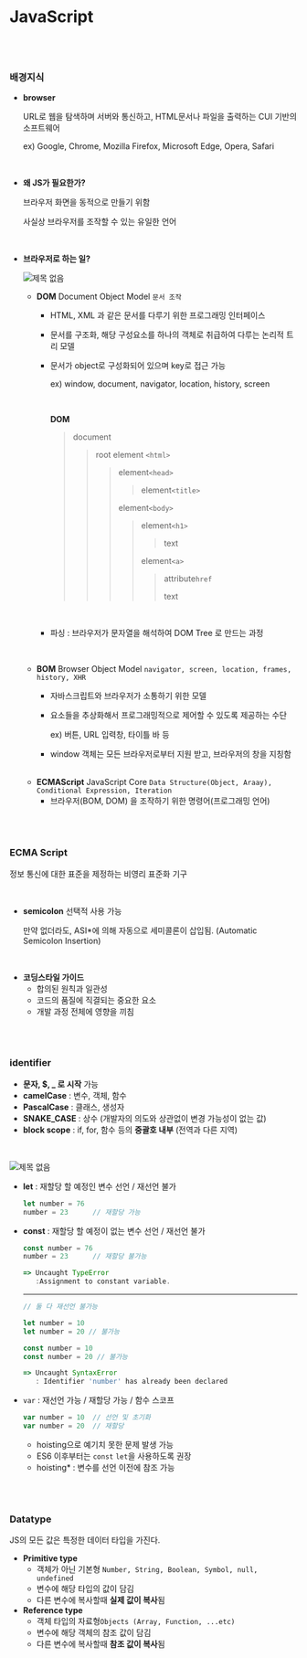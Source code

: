 # JavaScript

<br>

<br>

### 배경지식

- **browser**

  URL로 웹을 탐색하며 서버와 통신하고, HTML문서나 파일을 출력하는 CUI 기반의 소프트웨어

  ex) Google, Chrome, Mozilla Firefox, Microsoft Edge, Opera, Safari

<br>

- **왜 JS가 필요한가?**

  브라우저 화면을 동적으로 만들기 위함

  사실상 브라우저를 조작할 수 있는 유일한 언어

<br>

- **브라우저로 하는 일?**

  ![제목 없음](https://user-images.githubusercontent.com/89068148/165054191-47167875-62c8-4ee5-827d-d6c9195371fc.png)

  - **DOM**  Document Object Model  `문서 조작`

    - HTML, XML 과 같은 문서를 다루기 위한 프로그래밍 인터페이스

    - 문서를 구조화, 해당 구성요소를 하나의 객체로 취급하여 다루는 논리적 트리 모델

    - 문서가 object로 구성화되어 있으며 key로 접근 가능

      ex) window, document, navigator, location, history, screen

      <br>

      **DOM**

      > document
      >
      > > root element `<html>`
      > >
      > > > element`<head>`
      > > >
      > > > > element`<title>`
      > > >
      > > > 
      > > >
      > > > element`<body>`
      > > >
      > > > > element`<h1>`
      > > > >
      > > > > > text
      > > > >
      > > > > element`<a>`
      > > > >
      > > > > > attribute`href`
      > > > > >
      > > > > > text

      <br>

    - 파싱 : 브라우저가 문자열을 해석하여 DOM Tree 로 만드는 과정

  <br>

  - **BOM**  Browser Object Model  `navigator, screen, location, frames, history, XHR`

    - 자바스크립트와 브라우저가 소통하기 위한 모델

    - 요소들을 추상화해서 프로그래밍적으로 제어할 수 있도록 제공하는 수단

      ex) 버튼, URL 입력창, 타이틀 바 등 

    - window 객체는 모든 브라우저로부터 지원 받고, 브라우저의 창을 지칭함

  <br>

  - **ECMAScript**  JavaScript Core  `Data Structure(Object, Araay), Conditional Expression, Iteration`
    - 브라우저(BOM, DOM) 을 조작하기 위한 명령어(프로그래밍 언어)

<br>

<br>

### ECMA Script

정보 통신에 대한 표준을 제정하는 비영리 표준화 기구

<br>

- **semicolon** 선택적 사용 가능

  만약 없더라도, ASI*에 의해 자동으로 세미콜론이  삽입됨. (Automatic Semicolon Insertion)

<br>

- **코딩스타일 가이드**
  - 합의된 원칙과 일관성
  - 코드의 품질에 직결되는 중요한 요소
  - 개발 과정 전체에 영향을 끼침

<br>

<br>

### identifier

- **문자, $, _ 로 시작** 가능
- **camelCase** : 변수, 객체, 함수
- **PascalCase** : 클래스, 생성자
- **SNAKE_CASE** : 상수 (개발자의 의도와 상관없이 변경 가능성이 없는 값)
- **block scope** : if, for, 함수 등의 **중괄호 내부** (전역과 다른 지역)

<br>

![제목 없음](https://user-images.githubusercontent.com/89068148/165109982-74f4c528-6cec-40b5-aaea-08a59b3585a2.png)

- **let** : 재할당 할 예정인 변수 선언 / 재선언 불가

  ```javascript
  let number = 76
  number = 23      // 재할당 가능
  ```

- **const** : 재할당 할 예정이 없는 변수 선언 / 재선언 불가

  ```javascript
  const number = 76
  number = 23      // 재할당 불가능
  
  => Uncaught TypeError
     :Assignment to constant variable.
  ```

  ---

  ```javascript
  // 둘 다 재선언 불가능
  
  let number = 10
  let number = 20 // 불가능
  
  const number = 10
  const number = 20 // 불가능
  
  => Uncaught SyntaxError
     : Identifier 'number' has already been declared
  ```

- `var` : 재선언 가능 / 재할당 가능 / 함수 스코프

  ```javascript
  var number = 10  // 선언 및 초기화
  var number = 20  // 재할당
  ```

  - hoisting으로 예기치 못한 문제 발생 가능
  - ES6 이후부터는 `const` `let`을 사용하도록 권장
  - hoisting* : 변수를 선언 이전에 참조 가능

<br>

<br>

### Datatype

JS의 모든 값은 특정한 데이터 타입을 가진다.

- **Primitive type** 
  - 객체가 아닌 기본형 `Number, String, Boolean, Symbol, null, undefined`
  - 변수에 해당 타입의 값이 담김
  - 다른 변수에 복사할때 **실제 값이 복사**됨
- **Reference type**
  - 객체 타입의 자료형`Objects (Array, Function, ...etc)`
  - 변수에 해당 객체의 참조 값이 담김
  - 다른 변수에 복사할때 **참조 값이 복사**됨